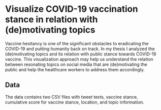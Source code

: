 # Visualize COVID-19 vaccination stance in relation with (de)motivating topics

Vaccine hesitancy is one of the significant obstacles to eradicating the COVID-19 and putting humanity back on track. In my thesis I analyzed the (de)motivating topics and its relation with public stance towards COVID-19 vaccine. This visualization approach may help us understand the relation between resonating topics on social media that are (de)motivating the public and help the healthcare workers to address them accordingly.

## Data
The data contains two CSV files with tweet texts, vaccine stance, cumulative score for vaccine stance, location, and topic information.
